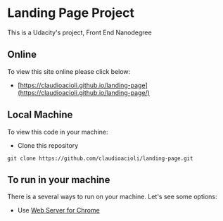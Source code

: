 # Landing Page Project
This is a Udacity's project, Front End Nanodegree

## Online

To view this site online please click below:

* [https://claudioacioli.github.io/landing-page](https://claudioacioli.github.io/landing-page/)

## Local Machine

To view this code in your machine:

* Clone this repository
```
git clone https://github.com/claudioacioli/landing-page.git
```

## To run in your machine

There is a several ways to run on your machine. Let's see some options:

* Use [Web Server for Chrome](https://chrome.google.com/webstore/detail/web-server-for-chrome/ofhbbkphhbklhfoeikjpcbhemlocgigb)

